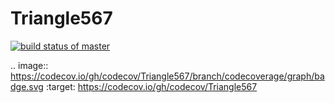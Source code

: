 # Triangle567
[![build status of master](https://travis-ci.org/pchen12567/Triangle567.svg?branch=master)](https://travis-ci.org/pchen12567/Triangle567)

.. image:: https://codecov.io/gh/codecov/Triangle567/branch/codecoverage/graph/badge.svg
:target: https://codecov.io/gh/codecov/Triangle567
